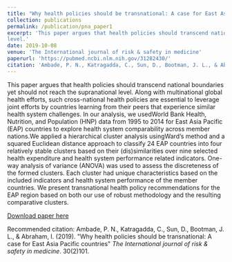 ```yaml
---
title: "Why health policies should be transnational: A case for East Asia Pacific countries"
collection: publications
permalink: /publication/pna_paper1
excerpt: 'This paper argues that health policies should transcend national boundaries yet should not reach the supranational
level.'
date: 2019-10-08
venue: 'The International journal of risk & safety in medicine'
paperurl: 'https://pubmed.ncbi.nlm.nih.gov/31282430/'
citation: 'Ambade, P. N., Katragadda, C., Sun, D., Bootman, J. L., & Abraham, I. (2019). &quot;Why health policies should be transnational: A case for East Asia Pacific countries&quot; <i>The International journal of risk & safety in medicine</i>. 30(2)101.'
---
```


This paper argues that health policies should transcend national boundaries yet should not reach the supranational
level. Along with multinational global health efforts, such cross-national health policies are essential to leverage joint efforts by countries learning from their peers that experience similar health system challenges. In our analysis, we usedWorld Bank Health, Nutrition, and Population (HNP) data from 1995 to 2014 for East Asia Pacific (EAP) countries to explore health system comparability across member nations.We applied a hierarchical cluster analysis usingWard’s method and a squared Euclidean
distance approach to classify 24 EAP countries into four relatively stable clusters based on their (dis)similarities over nine
selected health expenditure and health system performance related indicators. One-way analysis of variance (ANOVA) was
used to assess the discreteness of the formed clusters. Each cluster had unique characteristics based on the included indicators
and health system performance of the member countries. We present transnational health policy recommendations for the
EAP region based on both our use of robust methodology and the resulting comparative clusters.

[Download paper here](https://pubmed.ncbi.nlm.nih.gov/31282430/)

Recommended citation: Ambade, P. N., Katragadda, C., Sun, D., Bootman, J. L., & Abraham, I. (2019). "Why health policies should be transnational: A case for East Asia Pacific countries" <i>The International journal of risk & safety in medicine</i>. 30(2)101.
